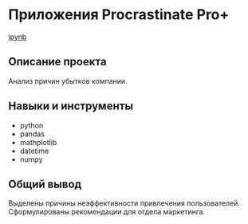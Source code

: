 # Приложения Procrastinate Pro+
[ipynb](https://github.com/ksyuuush/yandex_practicum/blob/main/05_analiz_biznes_pokazateley/05_analiz_biznes_pokazateley.ipynb)

## Описание проекта
Анализ причин убытков компании.
## Навыки и инструменты
- python
- pandas
- mathplotlib
- datetime
- numpy
## Общий вывод
Выделены причины неэффективности привлечения пользователей. Сформулированы рекомендации для отдела маркетинга.
